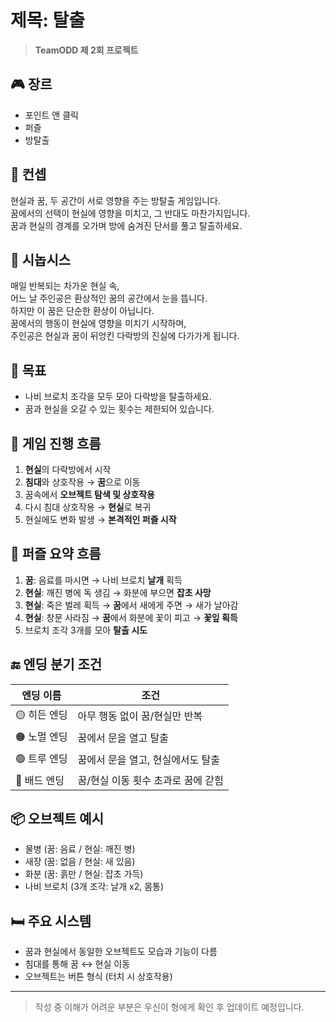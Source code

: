 # 제목: 탈출

> **TeamODD 제 2회 프로젝트**

## 🎮 장르
- 포인트 앤 클릭
- 퍼즐
- 방탈출

## 🎨 컨셉
현실과 꿈, 두 공간이 서로 영향을 주는 방탈출 게임입니다.  
꿈에서의 선택이 현실에 영향을 미치고, 그 반대도 마찬가지입니다.  
꿈과 현실의 경계를 오가며 방에 숨겨진 단서를 풀고 탈출하세요.

## 📜 시놉시스
매일 반복되는 차가운 현실 속,  
어느 날 주인공은 환상적인 꿈의 공간에서 눈을 뜹니다.  
하지만 이 꿈은 단순한 환상이 아닙니다.  
꿈에서의 행동이 현실에 영향을 미치기 시작하며,  
주인공은 현실과 꿈이 뒤엉킨 다락방의 진실에 다가가게 됩니다.

## 🎯 목표
- 나비 브로치 조각을 모두 모아 다락방을 탈출하세요.
- 꿈과 현실을 오갈 수 있는 횟수는 제한되어 있습니다.

## 🔁 게임 진행 흐름
1. **현실**의 다락방에서 시작  
2. **침대**와 상호작용 → **꿈**으로 이동  
3. 꿈속에서 **오브젝트 탐색 및 상호작용**  
4. 다시 침대 상호작용 → **현실**로 복귀  
5. 현실에도 변화 발생 → **본격적인 퍼즐 시작**

## 🧩 퍼즐 요약 흐름
1. **꿈**: 음료를 마시면 → 나비 브로치 **날개** 획득  
2. **현실**: 깨진 병에 독 생김 → 화분에 부으면 **잡초 사망**  
3. **현실**: 죽은 벌레 획득 → **꿈**에서 새에게 주면 → 새가 날아감  
4. **현실**: 창문 사라짐 → **꿈**에서 화분에 꽃이 피고 → **꽃잎 획득**  
5. 브로치 조각 3개를 모아 **탈출 시도**

## 🔚 엔딩 분기 조건

| 엔딩 이름 | 조건 |
|-----------|------|
| 🟡 히든 엔딩 | 아무 행동 없이 꿈/현실만 반복 |
| 🟠 노멀 엔딩 | 꿈에서 문을 열고 탈출 |
| 🟢 트루 엔딩 | 꿈에서 문을 열고, 현실에서도 탈출 |
| 🔴 배드 엔딩 | 꿈/현실 이동 횟수 초과로 꿈에 갇힘 |

## 📦 오브젝트 예시
- 물병 (꿈: 음료 / 현실: 깨진 병)
- 새장 (꿈: 없음 / 현실: 새 있음)
- 화분 (꿈: 흙만 / 현실: 잡초 가득)
- 나비 브로치 (3개 조각: 날개 x2, 몸통)

## 🛏️ 주요 시스템
- 꿈과 현실에서 동일한 오브젝트도 모습과 기능이 다름
- 침대를 통해 꿈 ↔ 현실 이동
- 오브젝트는 버튼 형식 (터치 시 상호작용)

---

> 작성 중 이해가 어려운 부분은 우신이 형에게 확인 후 업데이트 예정입니다.
